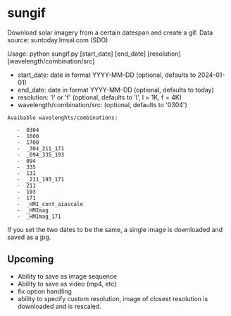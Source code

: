 # sungif

Download solar imagery from a certain datespan and create a gif.
Data source: suntoday.lmsal.com (SDO)

Usage: python sungif.py [start_date] [end_date] [resolution] [wavelength/combination/src]
- start_date: date in format YYYY-MM-DD (optional, defaults to 2024-01-01)
- end_date: date in format YYYY-MM-DD (optional, defaults to today)
- resolution: 'l' or 'f' (optional, defaults to 'l', l = 1K, f = 4K)
- wavelength/combination/src: (optional, defaults to '0304')
```
Avaibable wavelenghts/combinations:

   -  0304
   -  1600
   -  1700
   -  _304_211_171
   -  _094_335_193
   -  094
   -  335
   -  131
   -  _211_193_171
   -  211
   -  193
   -  171
   -  _HMI_cont_aiascale
   -  _HMImag
   -  _HMImag_171
```

If you set the two dates to be the same, a single image is downloaded and saved as a jpg.

## Upcoming
- Ability to save as image sequence
- Ability to save as video (mp4, etc)
- fix option handling
- ability to specify custom resolution, image of closest resolution is downloaded and is rescaled.
